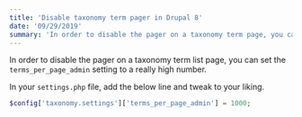 ```yaml
---
title: 'Disable taxonomy term pager in Drupal 8'
date: '09/29/2019'
summary: 'In order to disable the pager on a taxonomy term page, you can set the `terms_per_page_admin` setting to a really high number.'
---
```


In order to disable the pager on a taxonomy term list page, you can set the `terms_per_page_admin` setting to a really high number.

In your `settings.php` file, add the below line and tweak to your liking.

```php
$config['taxonomy.settings']['terms_per_page_admin'] = 1000;
```
